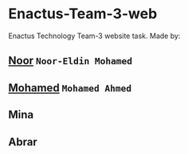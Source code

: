 # Enactus-Team-3-web
Enactus Technology Team-3 website task.
Made by:

## [Noor](https://www.facebook.com/profile.php?id=100011367532538) `Noor-Eldin Mohamed`

## [Mohamed](https://twitter.com/0xMohomiester) `Mohamed Ahmed`

## Mina

## Abrar
